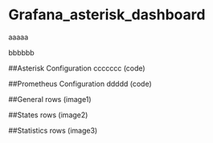 # Grafana_asterisk_dashboard
aaaaa

bbbbbb

##Asterisk Configuration
ccccccc (code)

##Prometheus Configuration
ddddd (code)

##General rows
(image1)

##States rows
(image2)

##Statistics rows
(image3)
